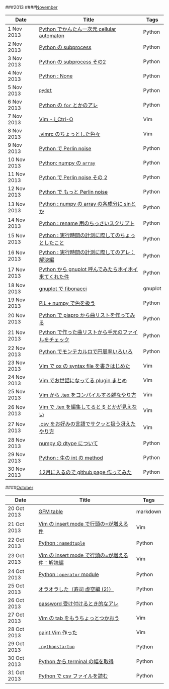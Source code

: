 ###2013
####[November](./2013/Nov)

|Date       |Title                                                                                     |Tags    |
|-----------|------------------------------------------------------------------------------------------|--------|
|1 Nov 2013 |[Python でかんたん一次元 cellular automaton](./2013/Nov/1.python-ca.md)                   |Python  |
|2 Nov 2013 |[Python の subprocess](./2013/Nov/2.python-subprocess.md)                                 |Python  |
|3 Nov 2013 |[Python の subprocess その2](./2013/Nov/3.python-subprocess-2.md)                         |Python  |
|4 Nov 2013 |[Python : None](./2013/Nov/4.python-None-comparison.md)                                   |Python  |
|5 Nov 2013 |[`pydot`](./2013/Nov/5.python-pydot.md)                                                   |Python  |
|6 Nov 2013 |[Python の `for` とかのアレ](./2013/Nov/6.python-for-refresh.md)                          |Python  |
|7 Nov 2013 |[Vim - i_Ctrl-O](./2013/Nov/7.vim-i_CTRL-O.md)                                            |Vim     |
|8 Nov 2013 |[.vimrc のちょっとした色々]( ./2013/Nov/8.vimrc-settings.md)                              |Vim     |
|9 Nov 2013 |[Python で Perlin noise](./2013/Nov/9.python-perlinnoise.md)                              |Python  |
|10 Nov 2013|[Python: numpy の `array`](./2013/Nov/10.python-numpy-arrays.md)                          |Python  |
|11 Nov 2013|[Python で Perlin noise その 2](./2013/Nov/11.python-perlinnoise-multi.md)                |Python  |
|12 Nov 2013|[Python で もっと Perlin noise](./2013/Nov/12.python-perlinnoise-more.md)                 |Python  |
|13 Nov 2013|[Python : numpy の array の各成分に sinとか](./2013/Nov/13.python-numpy-sin.md)           |Python  |
|14 Nov 2013|[Python : rename 用のちっさいスクリプト](./2013/Nov/14.python-handy-renamer.md)           |Python  |
|15 Nov 2013|[Python : 実行時間の計測に際してのちょっとしたこと](./2013/Nov/15.python-timing.md)       |Python  |
|16 Nov 2013|[Python : 実行時間の計測に際してのアレ：解決編](./2013/Nov/16.python-timing-solved.md)    |Python  |
|17 Nov 2013|[Python から gnuplot 呼んでみたらホイホイ来てくれた件](./2013/Nov/17.python-gnuplot.md)   |Python  |
|18 Nov 2013|[gnuplot で fibonacci](./2013/Nov/18.gnuplot-fib.md)                                      |gnuplot |
|19 Nov 2013|[PIL + numpy で色を扱う](./2013/Nov/19.PIL-couleur.md)                                    |Python  |
|20 Nov 2013|[Python で piapro から曲リストを作ってみる](./2013/Nov/20.piapro-songlist.md)             |Python  |
|21 Nov 2013|[Python で作った曲リストから手元のファイルをチェック](./2013/Nov/21.check-song-lengths.md)|Python  |
|22 Nov 2013|[Python でモンテカルロで円周率いろいろ](./2013/Nov/22.python-montecarlo.md)               |Python  |
|23 Nov 2013|[Vim で ox の syntax file を書きはじめた](./2013/Nov/23.vim-ox01.md)                      |Vim     |
|24 Nov 2013|[Vim でお世話になってる plugin まとめ](./2013/Nov/24.vim-plugins.md)                      |Vim     |
|25 Nov 2013|[Vim から .tex をコンパイルする雑なやり方](./2013/Nov/25.vim-compile-tex.md)              |Vim     |
|26 Nov 2013|[Vim で .tex を編集してると $ とかが見えない](./2013/Nov/26.vim-conceal-tex.md)           |Vim     |
|27 Nov 2013|[.csv をお好みの言語でサクッと扱う冴えたやり方](./2013/Nov/27.python-csv-vim.md)          |Vim     |
|28 Nov 2013|[numpy の dtype について](./2013/Nov/28.np.dtype.md)                                      |Python  |
|29 Nov 2013|[Python : 生の int の method](./2013/Nov/29.python-rawint-methods.md)                     |Python  |
|30 Nov 2013|[12月に入るので github page 作ってみた](./2013/Nov/30.eo-nov-and-io.md)                   |Python  |


####[October](./2013/Oct)

|Date       |Title                                                                               |Tags    |
|-----------|------------------------------------------------------------------------------------|--------|
|20 Oct 2013|[GFM table](./2013/Oct/20.gfmtable.md)                                              |markdown|
|21 Oct 2013|[Vim の insert mode で行頭の=が増える件](./2013/Oct/21.vim-doubleequal.md)          |Vim     |
|22 Oct 2013|[Python : `namedtuple`](./2013/Oct/22.python-namedtuple.md)                         |Python  |
|23 Oct 2013|[Vim の insert mode で行頭の=が増える件：解読編](./2013/Oct/23.vim-doubleequal-2.md)|Vim     |
|24 Oct 2013|[Python : `operator` module](./2013/Oct/24.python-module-operator.md)               |Python  |
|25 Oct 2013|[オラオラした（寿司 虚空編 (2)）](./2013/Oct/25.oraora-sushi2.md)                   |Python  |
|26 Oct 2013|[password 受け付けるとき的なアレ](./2013/Oct/26.python-getpass.md)                  |Python  |
|27 Oct 2013|[Vim の tab をもうちょっとつかおう](./2013/Oct/27.Vim-tabs.md)                      |Vim     |
|28 Oct 2013|[paint.Vim 作った](./2013/Oct/28.vim-paint.md)                                      |Vim     |
|29 Oct 2013|[`.pythonstartup`](./2013/Oct/29.pythonstartup.md)                                  |Python  |
|30 Oct 2013|[Python から terminal の幅を取得](./2013/Oct/30.python-consolewidth.md)             |Python  |
|31 Oct 2013|[Python で csv ファイルを読む](./2013/Oct/31-python-readcsv.md)                     |Python  |

